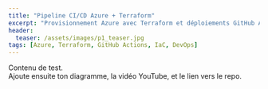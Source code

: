 ```yaml
---
title: "Pipeline CI/CD Azure + Terraform"
excerpt: "Provisionnement Azure avec Terraform et déploiements GitHub Actions."
header:
  teaser: /assets/images/p1_teaser.jpg
tags: [Azure, Terraform, GitHub Actions, IaC, DevOps]
---
```


Contenu de test.  
Ajoute ensuite ton diagramme, la vidéo YouTube, et le lien vers le repo.